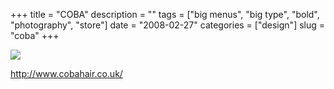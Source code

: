 +++
title = "COBA"
description = ""
tags = ["big menus", "big type", "bold", "photography", "store"]
date = "2008-02-27"
categories = ["design"]
slug = "coba"
+++


 

  <div id="screens-thumbs" class="clearfix">
    <div class="txt-center" id="design-submission"><a href="http://www.cobahair.co.uk/"><img id='bluga-thumbnail-888' class='bluga-thumbnail large' src='//media.konigi.com/bluga/
wt47f2791cc8493_0.jpg'/></a></div>  
  </div>   
<p><a href="http://www.cobahair.co.uk/">http://www.cobahair.co.uk/</a></p>




